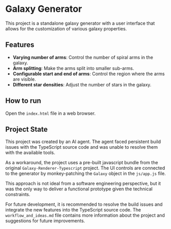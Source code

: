 # Galaxy Generator

This project is a standalone galaxy generator with a user interface that allows for the customization of various galaxy properties.

## Features

*   **Varying number of arms**: Control the number of spiral arms in the galaxy.
*   **Arm splitting**: Make the arms split into smaller sub-arms.
*   **Configurable start and end of arms**: Control the region where the arms are visible.
*   **Different star densities**: Adjust the number of stars in the galaxy.

## How to run

Open the `index.html` file in a web browser.

## Project State

This project was created by an AI agent. The agent faced persistent build issues with the TypeScript source code and was unable to resolve them with the available tools.

As a workaround, the project uses a pre-built javascript bundle from the original `Galaxy-Renderer-Typescript` project. The UI controls are connected to the generator by monkey-patching the `Galaxy` object in the `js/app.js` file.

This approach is not ideal from a software engineering perspective, but it was the only way to deliver a functional prototype given the technical constraints.

For future development, it is recommended to resolve the build issues and integrate the new features into the TypeScript source code. The `workflow_and_ideas.md` file contains more information about the project and suggestions for future improvements.
